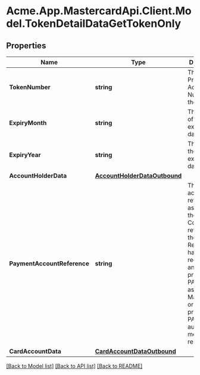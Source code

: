 # Acme.App.MastercardApi.Client.Model.TokenDetailDataGetTokenOnly

## Properties

Name | Type | Description | Notes
------------ | ------------- | ------------- | -------------
**TokenNumber** | **string** | The Token Primary Account Number of the Card.  | [optional] 
**ExpiryMonth** | **string** | The month of the token expiration date.  | [optional] 
**ExpiryYear** | **string** | The year of the token expiration date.  | [optional] 
**AccountHolderData** | [**AccountHolderDataOutbound**](AccountHolderDataOutbound.md) |  | [optional] 
**PaymentAccountReference** | **string** | The unique account reference assigned to the PAN. Conditionally returned if the Token Requestor has opted to receive PAR and providing PAR is assigned by Mastercard or the Issuer provides PAR in the authorization message response.  | [optional] 
**CardAccountData** | [**CardAccountDataOutbound**](CardAccountDataOutbound.md) |  | [optional] 

[[Back to Model list]](../README.md#documentation-for-models) [[Back to API list]](../README.md#documentation-for-api-endpoints) [[Back to README]](../README.md)

